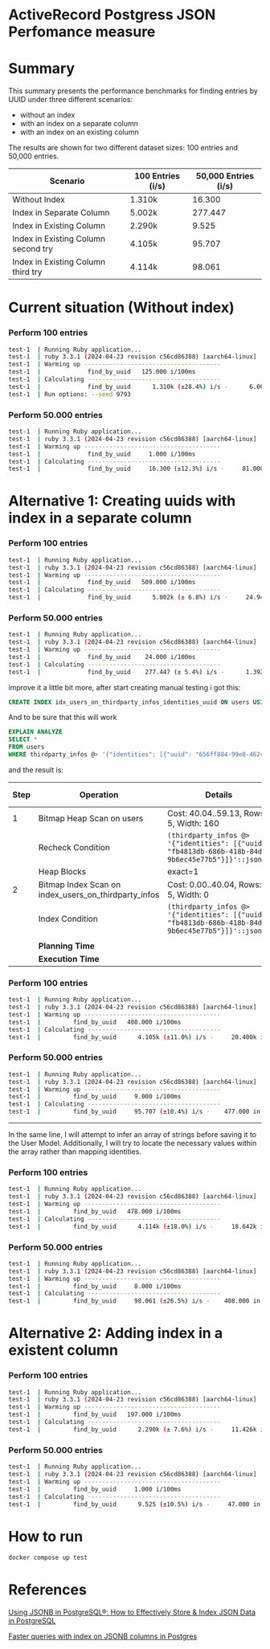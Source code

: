# ActiveRecord Postgress JSON Perfomance measure

# Summary

This summary presents the performance benchmarks for finding entries by UUID under three different scenarios: 

- without an index 
- with an index on a separate column
- with an index on an existing column

The results are shown for two different dataset sizes: 100 entries and 50,000 entries.

| Scenario                                | 100 Entries (i/s) | 50,000 Entries (i/s) |
|-----------------------------------------|-------------------|----------------------|
| Without Index                           | 1.310k            | 16.300               |
| Index in Separate Column                | 5.002k            | 277.447              |
| Index in Existing Column                | 2.290k            | 9.525                |
| Index in Existing Column second try     | 4.105k            | 95.707               |
| Index in Existing Column third try      | 4.114k            | 98.061               |

# Current situation (Without index)

### Perform 100 entries

```bash
test-1  | Running Ruby application...
test-1  | ruby 3.3.1 (2024-04-23 revision c56cd86388) [aarch64-linux]
test-1  | Warming up --------------------------------------
test-1  |             find_by_uuid   125.000 i/100ms
test-1  | Calculating -------------------------------------
test-1  |             find_by_uuid      1.310k (±28.4%) i/s -      6.000k in   5.037614s
test-1  | Run options: --seed 9793
```

### Perform 50.000 entries

```bash
test-1  | Running Ruby application...
test-1  | ruby 3.3.1 (2024-04-23 revision c56cd86388) [aarch64-linux]
test-1  | Warming up --------------------------------------
test-1  |             find_by_uuid     1.000 i/100ms
test-1  | Calculating -------------------------------------
test-1  |             find_by_uuid     16.300 (±12.3%) i/s -     81.000 in   5.056892s
```

# Alternative 1: Creating uuids with index in a separate column

### Perform 100 entries

```bash
test-1  | Running Ruby application...
test-1  | ruby 3.3.1 (2024-04-23 revision c56cd86388) [aarch64-linux]
test-1  | Warming up --------------------------------------
test-1  |             find_by_uuid   509.000 i/100ms
test-1  | Calculating -------------------------------------
test-1  |             find_by_uuid      5.002k (± 6.8%) i/s -     24.941k in   5.011577s
```
### Perform 50.000 entries

```bash
test-1  | Running Ruby application...
test-1  | ruby 3.3.1 (2024-04-23 revision c56cd86388) [aarch64-linux]
test-1  | Warming up --------------------------------------
test-1  |             find_by_uuid    24.000 i/100ms
test-1  | Calculating -------------------------------------
test-1  |             find_by_uuid    277.447 (± 5.4%) i/s -      1.392k in   5.034088s
```

improve it a little bit more, after start creating manual testing i got this:

```sql
CREATE INDEX idx_users_on_thirdparty_infos_identities_uuid ON users USING gin (thirdparty_infos);
```

And to be sure that this will work

```sql
EXPLAIN ANALYZE
SELECT *
FROM users
WHERE thirdparty_infos @> '{"identities": [{"uuid": "656ff884-99e8-4624-95d4-50d3952d2c38"}]}';
```

and the result is:

| Step | Operation                                      | Details                                                                                          | Cost Range       | Actual Time (ms) | Rows | Loops |
|------|------------------------------------------------|--------------------------------------------------------------------------------------------------|------------------|------------------|------|-------|
| 1    | Bitmap Heap Scan on users                      | Cost: 40.04..59.13, Rows: 5, Width: 160                                                          | 40.04..59.13     | 0.504..0.508     | 1    | 1     |
|      | Recheck Condition                              | `(thirdparty_infos @> '{"identities": [{"uuid": "fb4813db-686b-418b-84d5-9b6ec45e77b5"}]}'::jsonb)` |                  |                  |      |       |
|      | Heap Blocks                                    | exact=1                                                                                          |                  |                  |      |       |
| 2    | Bitmap Index Scan on index_users_on_thirdparty_infos | Cost: 0.00..40.04, Rows: 5, Width: 0                                                               | 0.00..40.04      | 0.468..0.469     | 1    | 1     |
|      | Index Condition                                | `(thirdparty_infos @> '{"identities": [{"uuid": "fb4813db-686b-418b-84d5-9b6ec45e77b5"}]}'::jsonb)` |                  |                  |      |       |
|      |                                                |                                                                                                  |                  |                  |      |       |
|      | **Planning Time**                              |                                                                                                  |                  | 0.638            |      |       |
|      | **Execution Time**                             |                                                                                                  |                  | 0.856            |      |       |


### Perform 100 entries

```bash
test-1  | Running Ruby application...
test-1  | ruby 3.3.1 (2024-04-23 revision c56cd86388) [aarch64-linux]
test-1  | Warming up --------------------------------------
test-1  |         find_by_uuid   408.000 i/100ms
test-1  | Calculating -------------------------------------
test-1  |         find_by_uuid      4.105k (±11.0%) i/s -     20.400k in   5.051942s
```

### Perform 50.000 entries

```bash
test-1  | Running Ruby application...
test-1  | ruby 3.3.1 (2024-04-23 revision c56cd86388) [aarch64-linux]
test-1  | Warming up --------------------------------------
test-1  |         find_by_uuid     9.000 i/100ms
test-1  | Calculating -------------------------------------
test-1  |         find_by_uuid     95.707 (±10.4%) i/s -    477.000 in   5.058234s
```

-------------------

In the same line, I will attempt to infer an array of strings before saving it to the User Model. Additionally, I will try to locate the necessary values within the array rather than mapping identities.

### Perform 100 entries

```bash
test-1  | Running Ruby application...
test-1  | ruby 3.3.1 (2024-04-23 revision c56cd86388) [aarch64-linux]
test-1  | Warming up --------------------------------------
test-1  |         find_by_uuid   478.000 i/100ms
test-1  | Calculating -------------------------------------
test-1  |         find_by_uuid      4.114k (±18.0%) i/s -     18.642k in   5.117524s
```

### Perform 50.000 entries

```bash
test-1  | Running Ruby application...
test-1  | ruby 3.3.1 (2024-04-23 revision c56cd86388) [aarch64-linux]
test-1  | Warming up --------------------------------------
test-1  |         find_by_uuid     8.000 i/100ms
test-1  | Calculating -------------------------------------
test-1  |         find_by_uuid     98.061 (±26.5%) i/s -    408.000 in   5.083929s
```


# Alternative 2: Adding index in a existent column


### Perform 100 entries

```bash
test-1  | Running Ruby application...
test-1  | ruby 3.3.1 (2024-04-23 revision c56cd86388) [aarch64-linux]
test-1  | Warming up --------------------------------------
test-1  |         find_by_uuid   197.000 i/100ms
test-1  | Calculating -------------------------------------
test-1  |         find_by_uuid      2.290k (± 7.6%) i/s -     11.426k in   5.032567s
```
### Perform 50.000 entries

```bash
test-1  | Running Ruby application...
test-1  | ruby 3.3.1 (2024-04-23 revision c56cd86388) [aarch64-linux]
test-1  | Warming up --------------------------------------
test-1  |         find_by_uuid     1.000 i/100ms
test-1  | Calculating -------------------------------------
test-1  |         find_by_uuid      9.525 (±10.5%) i/s -     47.000 in   5.012350s
```

# How to run

```bash
docker compose up test
```

# References

[Using JSONB in PostgreSQL®: How to Effectively Store & Index JSON Data in PostgreSQL](https://scalegrid.io/blog/using-jsonb-in-postgresql-how-to-effectively-store-index-json-data-in-postgresql/)


[Faster queries with index on JSONB columns in Postgres](https://www.youtube.com/watch?v=EwFjETYge9I)

